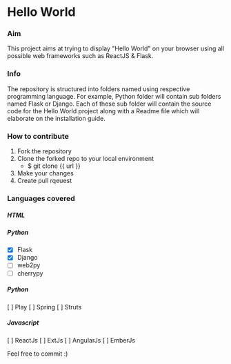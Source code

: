# Hello World

### Aim
This project aims at trying to display "Hello World" on your browser using all possible web frameworks such as ReactJS & Flask.

### Info
The repository is structured into folders named using respective programming language. For example, Python folder will contain sub folders named Flask or Django. Each of these sub folder will contain the source code for the Hello World project along with a Readme file which will elaborate on the installation guide.

### How to contribute
1. Fork the repository
2. Clone the forked repo to your local environment
   - $ git clone {{ url }}
3. Make your changes
4. Create pull rqeuest

### Languages covered
##### HTML
##### Python

- [x] Flask
- [x] Django
- [ ] web2py
- [ ] cherrypy
##### Python
[ ] Play
[ ] Spring
[ ] Struts
##### Javascript
[ ] ReactJs
[ ] ExtJs
[ ] AngularJs
[ ] EmberJs

Feel free to commit :)